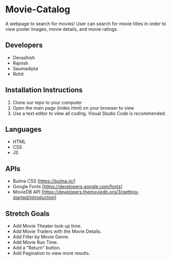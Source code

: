 # Movie-Catalog
A webpage to search for movies!  User can search for movie titles in order to view poster images, movie details, and movie ratings.


## Developers
- Devashish
- Rajnish
- Saumadipta
- Rohit
## Installation Instructions
1. Clone our repo to your computer
2. Open the main page (index.html) on your browser to view
3. Use a text editor to view all coding.  Visual Studio Code is recommended.

## Languages
* HTML
* CSS
* JS

## APIs
* Bulma CSS [https://bulma.io/]
* Google Fonts [https://developers.google.com/fonts]
* MovieDB API [https://developers.themoviedb.org/3/getting-started/introduction]


## Stretch Goals
- Add Movie Theater look up time.
- Add Movie Trailers with the Movie Details.
- Add Filter by Movie Genre.
- Add Movie Run Time.
- Add a "Return" button.
- Add Pagination to view more results.

